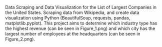 Data Scraping and Data Visualization for the List of Largest Companies in the United States.
Scraping data from Wikipedia, and create data visualization using Python (BeautifulSoup, requests, pandas, matplotlib.pyplot). 
This project aims to determine which industry type has the highest revenue (can be seen in Figure_1.png) and which city has the largest number of employees at the headquarters (can be seen in Figure_2.png).

